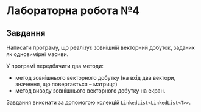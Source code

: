 # Лабораторна робота №4

## Завдання

Написати програму, що реалізує зовнішній векторний добуток, заданих як одновимірні масиви.

У програмі передбачити два методи:

- метод зовнішнього векторного добутку (на вхід два вектори, значення, що повертається – матриця)
- метод виводу зовнішнього векторного добутку на екран. 

Завдання виконати за допомогою колекцій `LinkedList<LinkedList<T>>`.
